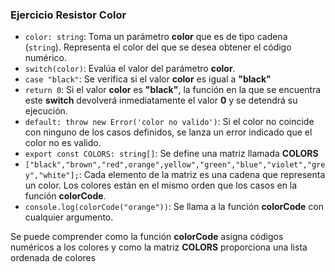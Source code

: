 ### Ejercicio Resistor Color


-  `color: string`: Toma un parámetro **color** que es de tipo cadena (`string`). Representa el color del que se desea obtener el código numérico.
- `switch(color)`: Evalúa el valor del parámetro **color**.
- `case "black"`: Se verifica si el valor **color** es igual a **"black"**
- `return 0`: Si el valor **color** es **"black"**, la función en la que se encuentra este **switch** devolverá inmediatamente el valor **0** y se detendrá su ejecución. 
- `default: throw new Error('color no valido')`: Si el color no coincide con ninguno de los casos definidos, se lanza un error indicado que el color no es valido.
- `export const COLORS: string[]`: Se define una matriz llamada **COLORS** 
- `["black","brown","red",orange",yellow","green","blue","violet","grey","white"];`: Cada elemento de la matriz es una cadena que representa un color. Los colores están en el mismo orden que los casos en la función **colorCode**.
- `console.log(colorCode("orange"))`: Se llama a la función **colorCode** con cualquier argumento.


Se puede comprender como la función **colorCode** asigna códigos numéricos a los colores y como la matriz **COLORS** proporciona una lista ordenada de colores